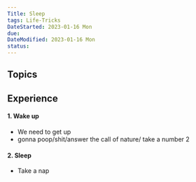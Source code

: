 ```yaml
---
Title: Sleep
tags: Life-Tricks
DateStarted: 2023-01-16 Mon
due:
DateModified: 2023-01-16 Mon
status:
---
```


## Topics

## Experience

#### 1. Wake up

- We need to get up
- gonna poop/shit/answer the call of nature/ take a number 2

#### 2. Sleep

- Take a nap
